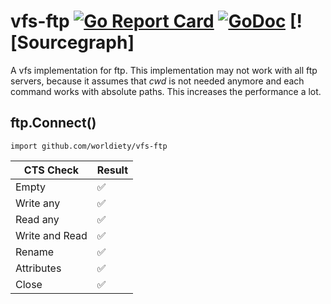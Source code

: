 # vfs-ftp [![Go Report Card](https://goreportcard.com/badge/github.com/worldiety/vfs-ftp)](https://goreportcard.com/report/github.com/worldiety/vfs-ftp) [![GoDoc](https://godoc.org/github.com/worldiety/vfs-ftp?status.svg)](http://godoc.org/github.com/worldiety/vfs-ftp) [![Sourcegraph]
A vfs implementation for ftp. This implementation may not work with all ftp servers, because it assumes
that *cwd* is not needed anymore and each command works with absolute paths. This increases the performance
a lot.

## ftp.Connect()

`import github.com/worldiety/vfs-ftp`

| CTS Check     | Result        |
| ------------- | ------------- |
| Empty|:white_check_mark: |
| Write any|:white_check_mark: |
| Read any|:white_check_mark: |
| Write and Read|:white_check_mark: |
| Rename|:white_check_mark: |
| Attributes|:white_check_mark: |
| Close|:white_check_mark: |